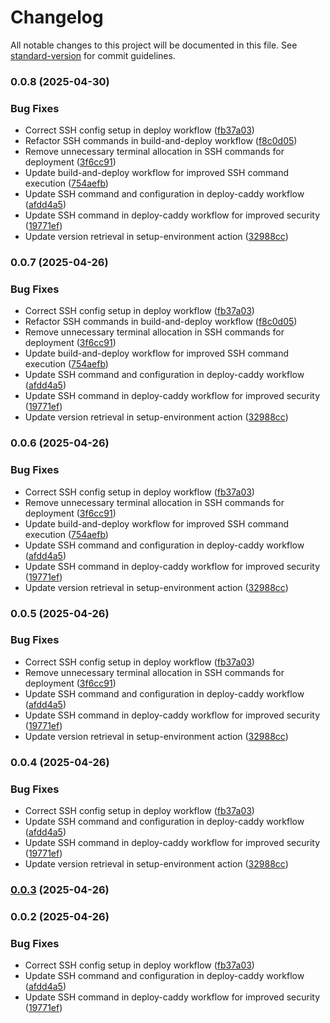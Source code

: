 # Changelog

All notable changes to this project will be documented in this file. See [standard-version](https://github.com/conventional-changelog/standard-version) for commit guidelines.

### 0.0.8 (2025-04-30)


### Bug Fixes

* Correct SSH config setup in deploy workflow ([fb37a03](https://github.com/bacali95/dutch-groceries/commit/fb37a0304c4712263e7c2060ee5ccd4cc475ee68))
* Refactor SSH commands in build-and-deploy workflow ([f8c0d05](https://github.com/bacali95/dutch-groceries/commit/f8c0d05dade49cf4abb7b2cb61ac57506ad7ff88))
* Remove unnecessary terminal allocation in SSH commands for deployment ([3f6cc91](https://github.com/bacali95/dutch-groceries/commit/3f6cc913e053259948f07a7bf5d3828abf797a55))
* Update build-and-deploy workflow for improved SSH command execution ([754aefb](https://github.com/bacali95/dutch-groceries/commit/754aefb46a6217e7c2454b7712037cde450c38ff))
* Update SSH command and configuration in deploy-caddy workflow ([afdd4a5](https://github.com/bacali95/dutch-groceries/commit/afdd4a58d3ce9e78e35d31467fdc63c089fde10d))
* Update SSH command in deploy-caddy workflow for improved security ([19771ef](https://github.com/bacali95/dutch-groceries/commit/19771ef17f30e3547393e6c3314d9ff93206c6f7))
* Update version retrieval in setup-environment action ([32988cc](https://github.com/bacali95/dutch-groceries/commit/32988ccd9fc4ff71ba29adbad00b0642465f4e87))

### 0.0.7 (2025-04-26)


### Bug Fixes

* Correct SSH config setup in deploy workflow ([fb37a03](https://github.com/bacali95/dutch-groceries/commit/fb37a0304c4712263e7c2060ee5ccd4cc475ee68))
* Refactor SSH commands in build-and-deploy workflow ([f8c0d05](https://github.com/bacali95/dutch-groceries/commit/f8c0d05dade49cf4abb7b2cb61ac57506ad7ff88))
* Remove unnecessary terminal allocation in SSH commands for deployment ([3f6cc91](https://github.com/bacali95/dutch-groceries/commit/3f6cc913e053259948f07a7bf5d3828abf797a55))
* Update build-and-deploy workflow for improved SSH command execution ([754aefb](https://github.com/bacali95/dutch-groceries/commit/754aefb46a6217e7c2454b7712037cde450c38ff))
* Update SSH command and configuration in deploy-caddy workflow ([afdd4a5](https://github.com/bacali95/dutch-groceries/commit/afdd4a58d3ce9e78e35d31467fdc63c089fde10d))
* Update SSH command in deploy-caddy workflow for improved security ([19771ef](https://github.com/bacali95/dutch-groceries/commit/19771ef17f30e3547393e6c3314d9ff93206c6f7))
* Update version retrieval in setup-environment action ([32988cc](https://github.com/bacali95/dutch-groceries/commit/32988ccd9fc4ff71ba29adbad00b0642465f4e87))

### 0.0.6 (2025-04-26)


### Bug Fixes

* Correct SSH config setup in deploy workflow ([fb37a03](https://github.com/bacali95/dutch-groceries/commit/fb37a0304c4712263e7c2060ee5ccd4cc475ee68))
* Remove unnecessary terminal allocation in SSH commands for deployment ([3f6cc91](https://github.com/bacali95/dutch-groceries/commit/3f6cc913e053259948f07a7bf5d3828abf797a55))
* Update build-and-deploy workflow for improved SSH command execution ([754aefb](https://github.com/bacali95/dutch-groceries/commit/754aefb46a6217e7c2454b7712037cde450c38ff))
* Update SSH command and configuration in deploy-caddy workflow ([afdd4a5](https://github.com/bacali95/dutch-groceries/commit/afdd4a58d3ce9e78e35d31467fdc63c089fde10d))
* Update SSH command in deploy-caddy workflow for improved security ([19771ef](https://github.com/bacali95/dutch-groceries/commit/19771ef17f30e3547393e6c3314d9ff93206c6f7))
* Update version retrieval in setup-environment action ([32988cc](https://github.com/bacali95/dutch-groceries/commit/32988ccd9fc4ff71ba29adbad00b0642465f4e87))

### 0.0.5 (2025-04-26)


### Bug Fixes

* Correct SSH config setup in deploy workflow ([fb37a03](https://github.com/bacali95/dutch-groceries/commit/fb37a0304c4712263e7c2060ee5ccd4cc475ee68))
* Remove unnecessary terminal allocation in SSH commands for deployment ([3f6cc91](https://github.com/bacali95/dutch-groceries/commit/3f6cc913e053259948f07a7bf5d3828abf797a55))
* Update SSH command and configuration in deploy-caddy workflow ([afdd4a5](https://github.com/bacali95/dutch-groceries/commit/afdd4a58d3ce9e78e35d31467fdc63c089fde10d))
* Update SSH command in deploy-caddy workflow for improved security ([19771ef](https://github.com/bacali95/dutch-groceries/commit/19771ef17f30e3547393e6c3314d9ff93206c6f7))
* Update version retrieval in setup-environment action ([32988cc](https://github.com/bacali95/dutch-groceries/commit/32988ccd9fc4ff71ba29adbad00b0642465f4e87))

### 0.0.4 (2025-04-26)


### Bug Fixes

* Correct SSH config setup in deploy workflow ([fb37a03](https://github.com/bacali95/dutch-groceries/commit/fb37a0304c4712263e7c2060ee5ccd4cc475ee68))
* Update SSH command and configuration in deploy-caddy workflow ([afdd4a5](https://github.com/bacali95/dutch-groceries/commit/afdd4a58d3ce9e78e35d31467fdc63c089fde10d))
* Update SSH command in deploy-caddy workflow for improved security ([19771ef](https://github.com/bacali95/dutch-groceries/commit/19771ef17f30e3547393e6c3314d9ff93206c6f7))
* Update version retrieval in setup-environment action ([32988cc](https://github.com/bacali95/dutch-groceries/commit/32988ccd9fc4ff71ba29adbad00b0642465f4e87))

### [0.0.3](https://github.com/bacali95/dutch-groceries/compare/v0.0.2...v0.0.3) (2025-04-26)

### 0.0.2 (2025-04-26)


### Bug Fixes

* Correct SSH config setup in deploy workflow ([fb37a03](https://github.com/bacali95/dutch-groceries/commit/fb37a0304c4712263e7c2060ee5ccd4cc475ee68))
* Update SSH command and configuration in deploy-caddy workflow ([afdd4a5](https://github.com/bacali95/dutch-groceries/commit/afdd4a58d3ce9e78e35d31467fdc63c089fde10d))
* Update SSH command in deploy-caddy workflow for improved security ([19771ef](https://github.com/bacali95/dutch-groceries/commit/19771ef17f30e3547393e6c3314d9ff93206c6f7))
